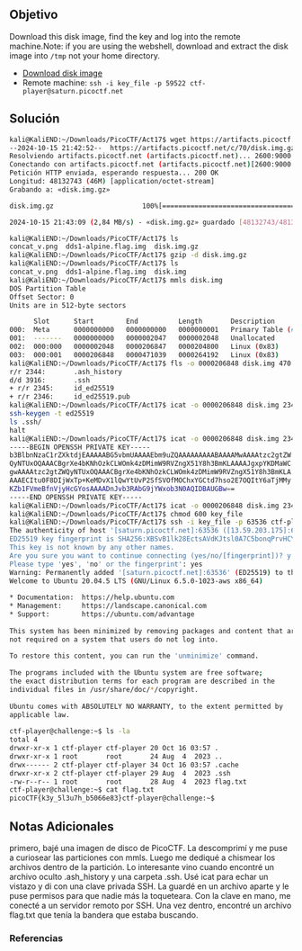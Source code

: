 ## Objetivo 
Download this disk image, find the key and log into the remote machine.Note: if you are using the webshell, download and extract the disk image into `/tmp` not your home directory.

- [Download disk image](https://artifacts.picoctf.net/c/70/disk.img.gz)
- Remote machine: `ssh -i key_file -p 59522 ctf-player@saturn.picoctf.net`
## Solución  
```bash
kali@KaliEND:~/Downloads/PicoCTF/Act17$ wget https://artifacts.picoctf.net/c/70/disk.img.gz
--2024-10-15 21:42:52--  https://artifacts.picoctf.net/c/70/disk.img.gz
Resolviendo artifacts.picoctf.net (artifacts.picoctf.net)... 2600:9000:25ed:3000:16:5ec5:2840:93a1, 2600:9000:25ed:3600:16:5ec5:2840:93a1, 2600:9000:25ed:6400:16:5ec5:2840:93a1, ...
Conectando con artifacts.picoctf.net (artifacts.picoctf.net)[2600:9000:25ed:3000:16:5ec5:2840:93a1]:443... conectado.
Petición HTTP enviada, esperando respuesta... 200 OK
Longitud: 48132743 (46M) [application/octet-stream]
Grabando a: «disk.img.gz»

disk.img.gz                      100%[========================================================>]  45,90M  2,74MB/s    en 16s     

2024-10-15 21:43:09 (2,84 MB/s) - «disk.img.gz» guardado [48132743/48132743]

kali@KaliEND:~/Downloads/PicoCTF/Act17$ ls
concat_v.png  dds1-alpine.flag.img  disk.img.gz
kali@KaliEND:~/Downloads/PicoCTF/Act17$ gzip -d disk.img.gz
kali@KaliEND:~/Downloads/PicoCTF/Act17$ ls
concat_v.png  dds1-alpine.flag.img  disk.img
kali@KaliEND:~/Downloads/PicoCTF/Act17$ mmls disk.img
DOS Partition Table
Offset Sector: 0
Units are in 512-byte sectors

      Slot      Start        End          Length       Description
000:  Meta      0000000000   0000000000   0000000001   Primary Table (#0)
001:  -------   0000000000   0000002047   0000002048   Unallocated
002:  000:000   0000002048   0000206847   0000204800   Linux (0x83)
003:  000:001   0000206848   0000471039   0000264192   Linux (0x83)
kali@KaliEND:~/Downloads/PicoCTF/Act17$ fls -o 0000206848 disk.img 470 -r
r/r 2344:       .ash_history
d/d 3916:       .ssh
+ r/r 2345:     id_ed25519
+ r/r 2346:     id_ed25519.pub
kali@KaliEND:~/Downloads/PicoCTF/Act17$ icat -o 0000206848 disk.img 2344  
ssh-keygen -t ed25519  
ls .ssh/  
halt  
kali@KaliEND:~/Downloads/PicoCTF/Act17$ icat -o 0000206848 disk.img 2345  
-----BEGIN OPENSSH PRIVATE KEY-----  
b3BlbnNzaC1rZXktdjEAAAAABG5vbmUAAAAEbm9uZQAAAAAAAAABAAAAMwAAAAtzc2gtZW  
QyNTUxOQAAACBgrXe4bKNhOzkCLWOmk4zDMimW9RVZngX51Y8h3BmKLAAAAJgxpYKDMaWC  
gwAAAAtzc2gtZWQyNTUxOQAAACBgrXe4bKNhOzkCLWOmk4zDMimW9RVZngX51Y8h3BmKLA  
AAAECItu0F8DIjWxTp+KeMDvX1lQwYtUvP2SfSVOfMOChxYGCtd7hso2E7OQItY6aTjMMy  
KZb1FVmeBfnVjyHcGYosAAAADnJvb3RAbG9jYWxob3N0AQIDBAUGBw==  
-----END OPENSSH PRIVATE KEY-----
kali@KaliEND:~/Downloads/PicoCTF/Act17$ icat -o 0000206848 disk.img 2345 > key_file  
kali@KaliEND:~/Downloads/PicoCTF/Act17$ chmod 600 key_file
kali@KaliEND:~/Downloads/PicoCTF/Act17$ ssh -i key_file -p 63536 ctf-player@saturn.picoctf.net  
The authenticity of host '[saturn.picoctf.net]:63536 ([13.59.203.175]:63536)' can't be established.  
ED25519 key fingerprint is SHA256:XBSvB1lk28EctsAVdKJtsl0A7C5bonqPrvHCYH8aEy4.  
This key is not known by any other names.  
Are you sure you want to continue connecting (yes/no/[fingerprint])? y  
Please type 'yes', 'no' or the fingerprint': yes  
Warning: Permanently added '[saturn.picoctf.net]:63536' (ED25519) to the list of known hosts.  
Welcome to Ubuntu 20.04.5 LTS (GNU/Linux 6.5.0-1023-aws x86_64)  
  
* Documentation:  https://help.ubuntu.com  
* Management:     https://landscape.canonical.com  
* Support:        https://ubuntu.com/advantage  
  
This system has been minimized by removing packages and content that are  
not required on a system that users do not log into.  
  
To restore this content, you can run the 'unminimize' command.  
  
The programs included with the Ubuntu system are free software;  
the exact distribution terms for each program are described in the  
individual files in /usr/share/doc/*/copyright.  
  
Ubuntu comes with ABSOLUTELY NO WARRANTY, to the extent permitted by  
applicable law.  
  
ctf-player@challenge:~$ ls -la  
total 4  
drwxr-xr-x 1 ctf-player ctf-player 20 Oct 16 03:57 .  
drwxr-xr-x 1 root       root       24 Aug  4  2023 ..  
drwx------ 2 ctf-player ctf-player 34 Oct 16 03:57 .cache  
drwxr-xr-x 2 ctf-player ctf-player 29 Aug  4  2023 .ssh  
-rw-r--r-- 1 root       root       28 Aug  4  2023 flag.txt  
ctf-player@challenge:~$ cat flag.txt    
picoCTF{k3y_5l3u7h_b5066e83}ctf-player@challenge:~$
```
## Notas Adicionales 
primero, bajé una imagen de disco de PicoCTF. La descomprimí y me puse a curiosear las particiones con mmls. Luego me dediqué a chismear los archivos dentro de la partición.
Lo interesante vino cuando encontré un archivo oculto .ash_history y una carpeta .ssh. Usé icat para echar un vistazo y di con una clave privada SSH. La guardé en un archivo aparte y le puse permisos para que nadie más la toqueteara.
Con la clave en mano, me conecté a un servidor remoto por SSH. Una vez dentro, encontré un archivo flag.txt que tenía la bandera que estaba buscando.
### Referencias

